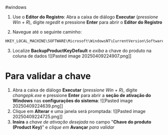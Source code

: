 #windows 

1. Use o **Editor do Registro**: Abra a caixa de diálogo **Executar** (*pressione Win + R*), digite *regedit* e pressione **Enter** para abrir o **Editor do Registro**

2. Navegue até o seguinte caminho:
```txt
HKEY_LOCAL_MACHINE\SOFTWARE\Microsoft\WindowsNT\CurrentVersion\SoftwareProtectionPlatform
```

3. Localize **BackupProductKeyDefault** e *exiba* a chave do produto na coluna de dados
   ![[Pasted image 20250409224907.png]]
# Para validar a chave
1. Abra a caixa de diálogo **Executar** (*pressione Win + R*), digite *changepk.exe* e pressione **Enter** para abrir a **seção de ativação do Windows** nas **configurações do sistema**:
   ![[Pasted image 20250409224639.png]]
2. Clique em **Alterar** e uma janela será promptada:
   ![[Pasted image 20250409224725.png]]
3. **Insira** a *chave de ativação desejada* no campo "**Chave do produto (Product Key)**" e *clique* *em* **Avançar** *para validar*